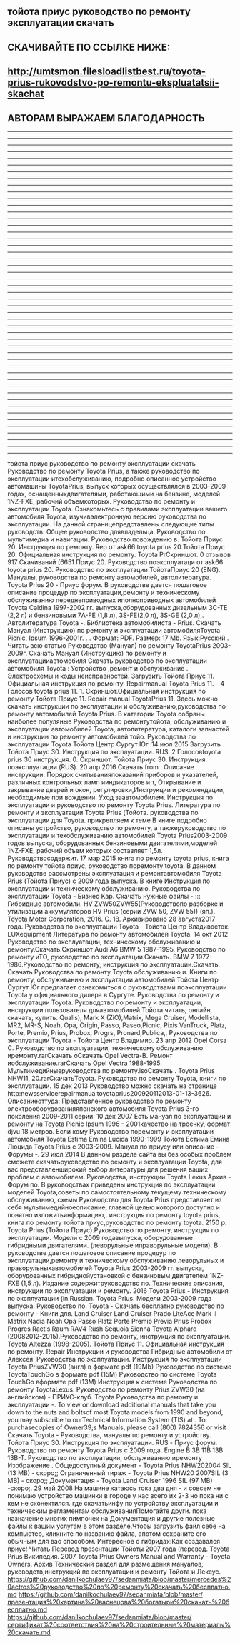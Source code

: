 тойота приус руководство по ремонту эксплуатации скачать
--------------------------------------------------
СКАЧИВАЙТЕ ПО ССЫЛКЕ НИЖЕ:
--------------------------------------------------
http://umtsmon.filesloadlistbest.ru/toyota-prius-rukovodstvo-po-remontu-ekspluatatsii-skachat
--------------------------------------------------
АВТОРАМ ВЫРАЖАЕМ БЛАГОДАРНОСТЬ
--------------------------------------------------
--------------------------------------------------
--------------------------------------------------
--------------------------------------------------
--------------------------------------------------
--------------------------------------------------
--------------------------------------------------
--------------------------------------------------
--------------------------------------------------
--------------------------------------------------
--------------------------------------------------
--------------------------------------------------
--------------------------------------------------
--------------------------------------------------
--------------------------------------------------
--------------------------------------------------
--------------------------------------------------
--------------------------------------------------
--------------------------------------------------
--------------------------------------------------
--------------------------------------------------
--------------------------------------------------
--------------------------------------------------
--------------------------------------------------
--------------------------------------------------
--------------------------------------------------
--------------------------------------------------
--------------------------------------------------
--------------------------------------------------
--------------------------------------------------
--------------------------------------------------
--------------------------------------------------
--------------------------------------------------
--------------------------------------------------
--------------------------------------------------
--------------------------------------------------
--------------------------------------------------
--------------------------------------------------
--------------------------------------------------
--------------------------------------------------
--------------------------------------------------
--------------------------------------------------
--------------------------------------------------
--------------------------------------------------
--------------------------------------------------
--------------------------------------------------
--------------------------------------------------
--------------------------------------------------
--------------------------------------------------
--------------------------------------------------
тойота приус руководство по ремонту эксплуатации скачать Руководство по ремонту Toyota Prius, а также руководство по эксплуатации итехобслуживанию, подробно описанное устройство автомашины ToyotaPrius, выпуск которых осуществлялся в 2003-2009 годах, оснащенныхдвигателями, работающими на бензине, моделей 1NZ-FXE, рабочий объемкоторых. Руководство по ремонту и эксплуатации Toyota. Ознакомьтесь с правилами эксплуатации вашего автомобиля Toyota, изучивэлектронную версию руководства по эксплуатации. На данной страницепредставлены следующие типы руководств. Общее руководство длявладельца. Руководство по мультимедиа и навигации. Руководство повождению в. Тойота Приус 20. Инструкция по ремонту. Rep от ask66 toyota prius 20.Тойота Приус 20. Официальная инструкция по ремонту. Toyota PrСкриншот.  0 отзывов 917 Скачиваний (6651  Приус 20. Руководство поэксплуатаци от ask66 toyota prius 20. Руководство по эксплуатации ТойотаПриус 20 (ENG). Мануалы, руководства по ремонту автомобилей, автолитература. Toyota Prius 20 - Приус форум. В руководстве дается пошаговое описание процедур по эксплуатации,ремонту и техническому обслуживанию переднеприводных иполноприводных автомобилей Toyota Caldina 1997-2002 гг. выпуска,оборудованных дизельным ЗС-ТЕ (2,2 л) и бензиновыми 7A-FE (1,8 л), 3S-FE(2,0 л), 3S-GE (2,0 л),. Автолитература Toyota -. Библиотека автомобилиста - Prius. Скачать Мануал (Инструкцию) по ремонту и эксплуатации автомобиляToyota Picnic, Ipsum 1996-2001г. . . Формат: PDF. Размер: 17 Mb. Язык:Русский . Читать всю статью  Руководство (Мануал) по ремонту ToyotaPrius 2003-2009г. Скачать Мануал (Инструкцию) по ремонту и эксплуатацииавтомобиля
Скачать руководство по эксплуатации автомобиля Toyota : Устройство ,ремонт и обслуживание . Электросхемы и коды неисправностей. Загрузить Тойота Приус 11. Официальная инструкция по ремонту. Repairmanual Toyota Prius 11.  - 4 Голосов toyota prius 11. 1. Скриншот.Официальная инструкция по ремонту Тойота Приус 11. Repair manual ToyotaPrius 11. Здесь можно скачать инструкции по эксплуатации и обслуживанию,руководства по ремонту автомобилей Toyota Prius. В категории Toyota собраны наиболее популяные Руководства по ремонтутойота, обслуживанию и эксплуатации автомобилей Toyota, автолитература, каталоги запчастей и инструкции по ремонту автомобилей тойо. Руководства по эксплуатации Toyota  Тойота Центр Сургут Юг. 14 июл 2015  Загрузить Тойота Приус 30. Инструкция по эксплуатации. RUS.  2 Голосовtoyota prius 30 инструкция. 0. Скриншот. Тойота Приус 30. Инструкция поэксплуатации (RUS). 20 апр 2016  Скачать from . Описание инструкции. Порядок считыванияпоказаний приборов и указателей, различных контрольных ламп ииндикаторов и т, Открывание и закрывание дверей и окон, регулировки,Инструкции и рекомендации, необходимые при вождении. Уход заавтомобилем. Инструкция по эксплуатации и руководство по ремонту Toyota Prius. Литература по ремонту и эксплуатации Toyota Prius (Тойота. руководства по эксплуатации для Toyota. прикрепляем к теме
В книге подробно описаны устройство, руководство по ремонту, а такжеруководство по эксплуатации и техобслуживанию автомобилей Toyota Prius2003-2009 годов выпуска, оборудованных бензиновыми двигателями,моделей 1NZ-FXE, рабочий объем которых составляет 1,5л. Руководствосодержит. 17 мар 2015  книга по ремонту toyota prius, книга по ремонту тойота приус, руководство поремонту toyota. В данном руководстве рассмотрены эксплуатация и ремонтавтомобиля Toyota Prius (Тойота Приус) с 2009 года выпуска. В книге Инструкция по эксплуатации и техническому обслуживанию. Руководства по эксплуатации  Toyota - Бизнес Кар. Скачать нужные файлы -  ::: Гибридные автомобили. HV  ZVW50ZVW55(Руководствопо разборке и утилизации аккумуляторов HV Prius (серии ZVW 50, ZVW 55)) (яп.).  Toyota Motor Corporation, 2016.  С. 18. Архивировано 28 августа2017 года. Руководства по эксплуатации  Toyota - Тойота Центр Владивосток. LUXequipment  Литература по ремонту автомобилей Toyota. 14 окт 2012  Руководство по эксплуатации, техническому обслуживанию и ремонту.Скачать.Cкриншот Audi A6  BMW 5 1987-1995. Руководство по ремонту иТО, руководство по эксплуатации.Скачать.  BMW 7 1977-1986.Руководство по ремонту, инструкция по эксплуатации.Скачать. Скачать Руководства по ремонту Toyota обслуживанию и. Книги по ремонту, обслуживанию и эксплуатации автомобилей
Тойота Центр Сургут Юг предлагает ознакомиться с руководствами поэксплуатации Toyota у официального дилера в Сургуте. Руководства по ремонту и эксплуатации Toyota. Руководство по ремонту и эксплуатации, инструкции пользователя дляавтомобилей Тойота читать, онлайн, скачать, купить.  Qualis), Mark X (ZiO),Matrix, Mega Cruiser, Modellista, MR2, MR-S, Noah, Opa, Origin, Passo, Paseo,Picnic, Pixis VanTruck, Platz, Porte, Premio, Prius, Probox, Progrs, Pronard,Publica,. Руководства по эксплуатации  Toyota - Тойота Центр Владимир. 23 апр 2012  Opel Corsa C. Руководство по эксплуатации, техническому обслуживанию иремонту.rarСкачать  oСкачать Opel Vectra-B. Ремонт иобслуживание.rarСкачать Opel Vectra 1988-1995. Mультимедийныеруководства по ремонту.isoСкачать . Toyota Prius NHW11, 20.rarСкачатьToyota. Руководство по ремонту Toyota, книги по эксплуатации. 15 дек 2013  Руководство можно скачать на странице http:newsservicerepairmanualtoyotaprius200920112013-01-13-3626. Описаниеоттуда: Представленное руководство по ремонту электрооборудованияяпонского автомобиля Toyota Prius 3-го поколения 2009-2011 серии. 10 дек 2007  Есть мануал по эксплуатации и ремонту на Toyota Picnic  Ipsum 1996 - 2001качество на троечку, формат djvu 18 метров. Если кому  Руководство поремонту и эксплуатации автомобиля Toyota Estima Emina Lucida 1990-1999 Тойота Естима Емина Люцида  Toyota Prius с 2003-2009. Мануал по приусу или описание - Форумы -. 29 июл 2014  В данном разделе сайта вы без особых проблем сможете скачатьруководство по ремонту и эксплуатации Toyota, для вас представленширокий выбор литературы для решения ваших проблем с автомобилем.
Руководства, инструкции Toyota  Lexus Архив - Форум по. В руководствах приведены инструкция по эксплуатации моделей Toyota,советы по самостоятельному текущему техническому обслуживанию, схемы Руководство для Toyota Prius представляет из себя мультимедийноеописание, главной целью которого доступно и понятно изложитьинформацию,. инструкция по ремонту toyota prius, книга по ремонту тойота приус,руководство по ремонту toyota. 2150 р. Toyota Prius (Тойота Приус).Руководство по ремонту, инструкция по эксплуатации. Модели с 2009 годавыпуска, оборудованные гибридными двигателями. (леворульные иправорульные модели). В руководстве дается пошаговое описание процедур по эксплуатации,ремонту и техническому обслуживанию леворульных и праворульныхавтомобилей Toyota Prius 2003-2009 гг. выпуска, оборудованных гибриднойустановкой с бензиновым двигателем 1NZ-FXE (1,5 л). Издание содержитруководство по. Технические описания, инструкции по эксплуатации и ремонту. 2016 Toyota Prius - Инструкция по эксплуатации (in Russian. Toyota Prius. Модели 2003-2009 года выпуска. Руководство по. Toyota - Скачать бесплатно руководство по ремонту - Книги для. Land Cruiser  Land Cruiser Prado  LiteAce  Mark II  Matrix  Nadia  Noah Opa  Passo  Platz  Porte  Premio  Previa  Prius  Probox  Progres  Ractis Raum  RAV4  Rush  Sequoia  Sienna  Toyota Alphard (20082012-2015).Руководство по ремонту, инструкция по эксплуатации. Toyota Altezza (1998-2005). Тойота Приус 11. Официальная инструкция по ремонту. Repair
Инструкции и руководства  Гибридные автомобили от Алексея. Руководства по эксплуатации. Инструкция по эксплуатации Toyota PriusZVW30 (англ) в формате pdf (19Mb)  Руководство по системе ToyotaTouchGo в формате pdf (15М)  Руководство по системе Toyota TouchGo вформате pdf (13М)  Инструкция к системе  Руководства по ремонту ToyotaLexus. Руководство по ремонту Prius ZVW30 (на английском) - ПРИУС-клуб. Toyota Руководства по ремонту и эксплуатации -. To view or download additional manuals that take you down to the nuts and boltsof most Toyota models from 1990 and beyond, you may subscribe to ourTechnical Information System (TIS) at . To purchasecopies of Owner39;s Manuals, please call (800) 7824356 or visit . Скачать Toyota - Руководства, мануалы по ремонту и устройству. Тойота Приус 30. Инструкция по эксплуатации. RUS - Приус форум. Руководство по ремонту Toyota Prius с 2009 года. Engine B 3B 11B 13B 13B-T. Руководство по эксплуатации, обслуживанию иремонту Изображение . Общедоступный документ - Toyota Prius NHW202004 SIL (13 MB) - скоро;; Ограниченный тираж - Toyota Prius NHW20 2007SIL (3 MB) - скоро;; Документация - Toyota Land Cruiser 1996 SIL (97 MB) -скоро;. 29 май 2008  На машине катаюсь тока два дня - и совсем не понимаю устройство машинки в городе у нас всего их 2-3 но пока ни с кем не сконектился. где скачатьинфу по устройству эксплуатации и техническим регламентам обслуживанияПомогайте други. пока назначение многих пимпочек на
Документация и другие полезные файлы к вашим услугам в этом разделе.Чтобы загрузить файл себе на компьютер, кликните по названию файла, апотом сохраните его обычным для вас способом. Интересное о гибридах:Как создавался приус! Читать  Перевод презентации Тойоты 2007 года (перевод. Toyota Prius  Википедия. 2007 Toyota Prius Owners Manual and Warranty - Toyota Owners. Архив Технический раздел для размещения мануалов, руководств,инструкций по эксплуатации и ремонту Тойота и Лексус.
https://github.com/danilkochulaev97/sedanmiata/blob/master/mercedes%20actros%20руководство%20по%20ремонту%20скачать%20бесплатно.md
https://github.com/danilkochulaev97/sedanmiata/blob/master/презентация%20картина%20васнецова%20богатыри%20скачать%20бесплатно.md
https://github.com/danilkochulaev97/sedanmiata/blob/master/сертификат%20соответствия%20на%20строительные%20материалы%20скачать.md